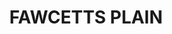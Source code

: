 ---
lastmod: '2025-04-06T06:05:20+00:00'
latitude: -28.56533823
layout: suburb
longitude: 153.0121858
postcode: '2474'
state: NSW
title: FAWCETTS PLAIN
url: /nsw/fawcetts-plain/
---